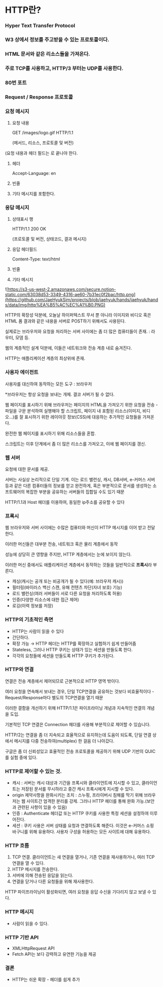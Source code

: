 ﻿# HTTP란?

### Hyper Text Transfer Protocol

### W3 상에서 정보를 주고받을 수 있는 프로토콜이다.

### HTML 문서와 같은 리소스들을 가져온다.

### 주로 TCP를 사용하고, HTTP/3 부터는 UDP를 사용한다.

### 80번 포트

### Request / Response 프로토콜

### 요청 메시지

1.  요청 내용
    
    GET /images/logo.gif HTTP/1.1
    
    (메서드, 리소스, 프로토콜 및 버전)
    

(요청 내용과 헤더 필드는 <CR><LF>로 끝나야 한다.

1.  헤더
    
    Accept-Language: en
    
2.  빈줄
    
3.  기타 메시지를 포함한다.
    

### 응답 메시지

1.  상태표시 행
    
    HTTP/1.1 200 OK
    
    (프로토콜 및 버전, 상태코드, 결과 메시지)
    
2.  응답 헤더필드
    
    Content-Type: text/html
    
3.  빈줄
    
4.  기타 메시지
    

![https://s3-us-west-2.amazonaws.com/secure.notion-static.com/63038d53-3349-4316-ae60-7b31ec0f2bac/http.png](https://github.com/JaeHyukSim/projects/blob/jaehyuk/hands/jaehyuk/hands/data/img/http%EA%B5%AC%EC%A1%B0.PNG)

HTTP의 확장성 덕분에, 오늘날 하이퍼텍스트 무서 뿐 아니라 이미지와 비디오 혹은 HTML 폼 결과와 같은 내용을 서버로 POST하기 위해서도 사용된다.

실제로는 브라우저와 요청을 처리하는 서버 사이에는 좀 더 많은 컴퓨터들이 존재. : 라우터, 모뎀 등.

웹의 계층적인 설계 덕분에, 이들은 네트워크와 전송 계층 내로 숨겨진다.

HTTP는 애플리케이션 계층의 최상위에 존재.

### 사용자 에이전트

사용자를 대신하여 동작하는 모든 도구 : 브라우저

*브라우저는 항상 요청을 보내는 개체. 결코 서버가 될 수 없다.

웹 페이지를 표시하기 위해 브라우저는 페이지의 HTML을 가져오기 위한 요청을 전송 - 파일을 구문 분석하여 실행해야 할 스크립트, 페이지 내 포함된 리소스(이미지, 비디오...)를 잘 표시하기 위한 레이아웃 정보(CSS)에 대응하는 추가적인 요청들을 가져온다.

완전한 웹 페이지를 표시하기 위해 리소스들을 혼합.

스크립트는 이후 단계에서 좀 더 많은 리소스를 가져오고, 이에 웹 페이지를 갱신.

### 웹 서버

요청에 대한 문서를 제공.

서버는 사실상 논리적으로 단일 기계. 이는 로드 밸런싱, 캐시, DB서버, e-커머스 서버등과 같은 다른 컴퓨터들의 정보를 얻고 완전하게, 혹은 부분적으로 문서를 생성하는 소프트웨어의 복잡한 부분을 공유하는 서버들의 집합일 수도 있기 때문

HTTP/1.1과 Host 헤더를 이용하여, 동일한 ip주소를 공유할 수 있다

### 프록시

웹 브라우저와 서버 사이에는 수많은 컴퓨터와 머신이 HTTP 메시지를 이어 받고 전달한다.

이러한 머신들은 대부분 전송, 네트워크 혹은 물리 계층에서 동작

성능에 상당히 큰 영향을 주지만, HTTP 계층에서는 눈에 보이지 않는다.

이러한 머신 중에서도 애플리케이션 계층에서 동작하는 것들을 일반적으로 **프록시**라 부른다.

-   캐싱(캐시는 공개 또는 비공개가 될 수 있다(예: 브라우저 캐시))
-   필터링(바이러스 백신 스캔, 유해 컨텐츠 차단(자녀 보호) 기능)
-   로드 밸런싱(여러 서버들이 서로 다른 요청을 처리하도록 허용)
-   인증(다양한 리소스에 대한 접근 제어)
-   로깅(이력 정보를 저장)

### HTTP의 기초적인 측면

-   HTTP는 사람이 읽을 수 있다
-   간단하다.
-   확장 가능 → HTTP 헤더는 HTTP를 확장하고 실험하기 쉽게 만들어줌
-   Stateless, 그러나 HTTP 쿠키는 상태가 있는 세션을 만들도록 한다.
-   각각의 요청들에 세션을 만들도록 HTTP 쿠키가 추가된다.

### HTTP와 연결

연결은 전송 계층에서 제어되므로 근본적으로 HTTP 영역 밖이다.

여러 요청을 연속해서 보내는 경우, 단일 TCP연결을 공유하는 것보다 비효율적이다 - Request/Response마다 별도의 TCP연결을 열기 때문

이러한 결함을 개선하기 위해 HTTP/1.1은 파이프라이닝 개념과 지속적인 연결의 개념을 도입.

기본적인 TCP 연결은 Connection 헤더를 사용해 부분적으로 제어할 수 있습니다.

HTTP/2는 연결을 좀 더 지속되고 효율적으로 유지하는데 도움이 되도록, 단일 연결 상에서 메시지를 다중 전송하여(multiplex) 한 걸음 더 나아갔다.

구글은 좀 더 신뢰성있고 효율적인 전송 프로토콜을 제공하기 위해 UDP 기반의 QUIC를 실험 중에 있다.

### HTTP로 제어할 수 있는 것.

-   캐시 : 서버는 캐시 대상과 기간을 프록시와 클라이언트에 지시할 수 있고, 클라이언트는 저장된 문서를 무시하라고 중간 캐시 프록시에게 지시할 수 있다.
-   origin 제약사항을 완화시키는 조치 : 스누핑, 프라이버시 침해를 막기 위해 브라우저는 웹 사이트간 엄격한 분리를 강제. 그러나 HTTP 헤더를 통해 완화 가능.(보안과 관련된 사항이 있을 수 있음)
-   인증 : Authenticate 헤더값 또는 HTTP 쿠키를 사용한 특정 세션을 설정하여 이루어진다.
-   세션 : 쿠키 사용은 서버 상태를 요청과 연결하도록 해준다. 이것은 e-커머스 쇼핑 바구니를 위해 유용하다. 사용자 구성을 허용하는 모든 사이트에 대해 유용하다.

### HTTP 흐름

1.  TCP 연결. 클라이언트는 새 연결을 열거나, 기존 연결을 재사용하거나, 여러 TCP 연결을 열 수 있다.
2.  HTTP 메시지를 전송한다.
3.  서버에 의해 전송된 응답을 읽는다.
4.  연결을 닫거나 다른 요청들을 위해 재사용한다.

HTTP 파이프라이닝이 활성화되면, 여러 요청을 응답 수신을 기다리지 않고 보낼 수 있다.

### HTTP 메시지

-   사람이 읽을 수 있다.

### HTTP 기반 API

-   XMLHttpRequest API
-   Fetch API는 보다 강력하고 유연한 기능을 제공

### 결론

-   HTTP는 쉬운 확장 - 헤더를 쉽게 추가
